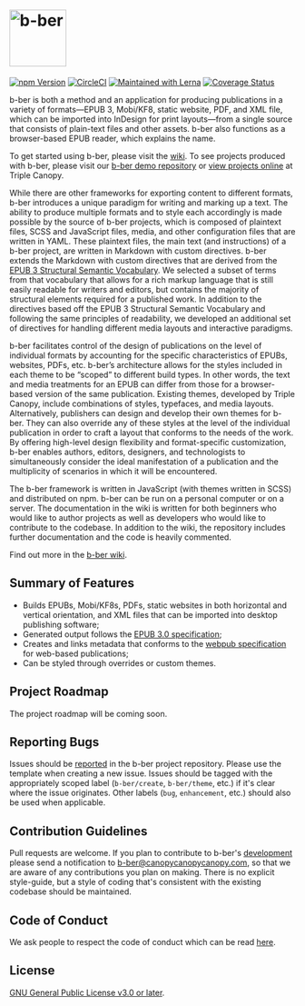 <h1>
    <img alt="b-ber" src="https://user-images.githubusercontent.com/4243474/38133122-2af4f794-340e-11e8-8ac9-9b46afecfd9b.png" width="100" alt="b-ber">
</h1>

[![npm Version](https://img.shields.io/npm/v/@canopycanopycanopy/b-ber-cli.svg)](https://www.npmjs.com/search?q=@canopycanopycanopy)
[![CircleCI](https://circleci.com/gh/triplecanopy/b-ber.svg?style=svg&circle-token=5cea89db36238e6c769862031a42879123deb6dd)](https://circleci.com/gh/triplecanopy/b-ber)
[![Maintained with Lerna](https://img.shields.io/badge/maintained%20with-lerna-cc00ff.svg)](https://lernajs.io/)
[![Coverage Status](https://coveralls.io/repos/triplecanopy/b-ber/badge.svg?branch=master)](https://coveralls.io/r/%3Caccount%3E/%3Crepository%3E?branch=master)

b-ber is both a method and an application for producing publications in a variety of formats—EPUB 3, Mobi/KF8, static website, PDF, and XML file, which can be imported into InDesign for print layouts—from a single source that consists of plain-text files and other assets. b-ber also functions as a browser-based EPUB reader, which explains the name.

To get started using b-ber, please visit the [wiki](https://github.com/triplecanopy/b-ber/wiki). To see projects produced with b-ber, please visit our [b-ber demo repository](https://github.com/triplecanopy/b-ber-demos) or [view projects online](https://www.canopycanopycanopy.com/browse?page=1&types=bber_project&sort=published_at_desc) at Triple Canopy.

While there are other frameworks for exporting content to different formats, b-ber introduces a unique paradigm for writing and marking up a text. The ability to produce multiple formats and to style each accordingly is made possible by the source of b-ber projects, which is composed of plaintext files, SCSS and JavaScript files, media, and other configuration files that are written in YAML. These plaintext files, the main text (and instructions) of a b-ber project, are written in Markdown with custom directives. b-ber extends the Markdown with custom directives that are derived from the [EPUB 3 Structural Semantic Vocabulary](https://idpf.github.io/epub-vocabs/structure/). We selected a subset of terms from that vocabulary that allows for a rich markup language that is still easily readable for writers and editors, but contains the majority of structural elements required for a published work. In addition to the directives based off the EPUB 3 Structural Semantic Vocabulary and following the same principles of readability, we developed an additional set of directives for handling different media layouts and interactive paradigms.

b-ber facilitates control of the design of publications on the level of individual formats by accounting for the specific characteristics of EPUBs, websites, PDFs, etc. b-ber’s architecture allows for the styles included in each theme to be “scoped” to different build types. In other words, the text and media treatments for an EPUB can differ from those for a browser-based version of the same publication. Existing themes, developed by Triple Canopy, include combinations of styles, typefaces, and media layouts. Alternatively, publishers can design and develop their own themes for b-ber. They can also override any of these styles at the level of the individual publication in order to craft a layout that conforms to the needs of the work. By offering high-level design flexibility and format-specific customization, b-ber enables authors, editors, designers, and technologists to simultaneously consider the ideal manifestation of a publication and the multiplicity of scenarios in which it will be encountered.

The b-ber framework is written in JavaScript (with themes written in SCSS) and distributed on npm. b-ber can be run on a personal computer or on a server. The documentation in the wiki is written for both beginners who would like to author projects as well as developers who would like to contribute to the codebase. In addition to the wiki, the repository includes further documentation and the code is heavily commented.

Find out more in the [b-ber wiki](https://github.com/triplecanopy/b-ber/blob/master/triplecanopy/b-ber/wiki/getting-started).

## Summary of Features

- Builds EPUBs, Mobi/KF8s, PDFs, static websites in both horizontal and vertical orientation, and XML files that can be imported into desktop publishing software;
- Generated output follows the [EPUB 3.0 specification](http://idpf.org/epub/30);
- Creates and links metadata that conforms to the [webpub specification](https://w3c.github.io/dpub-pwp-ucr/) for web-based publications;
- Can be styled through overrides or custom themes.

## Project Roadmap

The project roadmap will be coming soon.

## Reporting Bugs

Issues should be [reported](https://github.com/triplecanopy/b-ber/issues) in the b-ber project repository. Please use the template when creating a new issue. Issues should be tagged with the appropriately scoped label (`b-ber/create`, `b-ber/theme`, etc.) if it's clear where the issue originates. Other labels (`bug`, `enhancement`, etc.) should also be used when applicable.

## Contribution Guidelines

Pull requests are welcome. If you plan to contribute to b-ber's [development](https://github.com/triplecanopy/b-ber/wiki/Installing-b-ber-for-Development) please send a notification to [b-ber@canopycanopycanopy.com](mailto:b-ber@canopycanopycanopy.com), so that we are aware of any contributions you plan on making. There is no explicit style-guide, but a style of coding that's consistent with the existing codebase should be maintained.

## Code of Conduct

We ask people to respect the code of conduct which can be read [here](https://github.com/triplecanopy/b-ber/blob/master/CODE_OF_CONDUCT.md).

## License

[GNU General Public License v3.0 or later](https://spdx.org/licenses/GPL-3.0-or-later.html).
